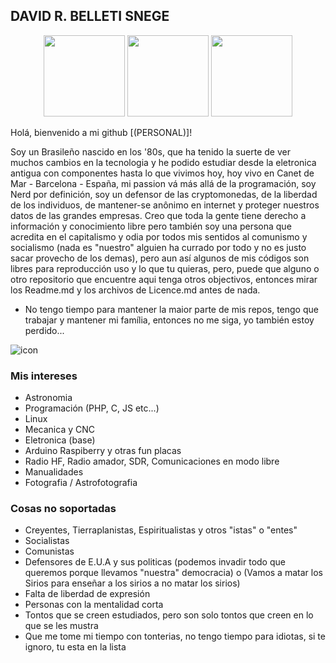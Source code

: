 ## DAVID R. BELLETI SNEGE
<div align="center" style="display: inline_block">
  <img height="130em" src="https://github-profile-summary-cards.vercel.app/api/cards/profile-details?username=davidsnege&theme=dracula">
  <img height="130em" src="https://github-readme-stats.vercel.app/api/top-langs/?username=davidsnege&layout=compact&langs_count=7&theme=dracula"/>
  <img height="130em" src="https://github-readme-stats.vercel.app/api?username=davidsnege&show_icons=true&theme=dracula&include_all_commits=true&count_private=true"/>
</div>
</p>    
Holá, bienvenido a mi github [(PERSONAL)]!
</p> 
Soy un Brasileño nascido en los '80s, que ha tenido la suerte de ver muchos cambios en la tecnologia y he podido estudiar desde la eletronica antigua con componentes hasta lo que vivimos hoy, hoy vivo en Canet de Mar - Barcelona - España, mi passion vá más allá de la programación, soy Nerd por definición, soy un defensor de las cryptomonedas, de la liberdad de los individuos, de mantener-se anônimo en internet y proteger nuestros datos de las grandes empresas. Creo que toda la gente tiene derecho a información y conocimiento libre pero también soy una persona que acredita en el capitalismo y odia por todos mis sentidos al comunismo y socialismo (nada es "nuestro" alguien ha currado por todo y no es justo sacar provecho de los demas), pero aun así algunos de mis códigos son libres para reproducción uso y lo que tu quieras, pero, puede que alguno o otro repositorio que encuentre aqui tenga otros objectivos, entonces mirar los Readme.md y los archivos de Licence.md antes de nada.
</p>   

- No tengo tiempo para mantener la maior parte de mis repos, tengo que trabajar y mantener mi família, entonces no me siga, yo también estoy perdido...

![icon](https://avatars.githubusercontent.com/u/13303943?v=4)

### Mis intereses
- Astronomia
- Programación (PHP, C, JS etc...)
- Linux
- Mecanica y CNC
- Eletronica (base)
- Arduino Raspiberry y otras fun placas
- Radio HF, Radio amador, SDR, Comunicaciones en modo libre
- Manualidades
- Fotografia / Astrofotografia

### Cosas no soportadas
- Creyentes, Tierraplanistas, Espiritualistas y otros "istas" o "entes"
- Socialistas
- Comunistas
- Defensores de E.U.A y sus politicas (podemos invadir todo que queremos porque llevamos "nuestra" democracia) o (Vamos a matar los Sirios para enseñar a los sirios a no matar los sirios)
- Falta de liberdad de expresión
- Personas con la mentalidad corta
- Tontos que se creen estudiados, pero son solo tontos que creen en lo que se les mustra
- Que me tome mi tiempo con tonterias, no tengo tiempo para idiotas, si te ignoro, tu esta en la lista



  
